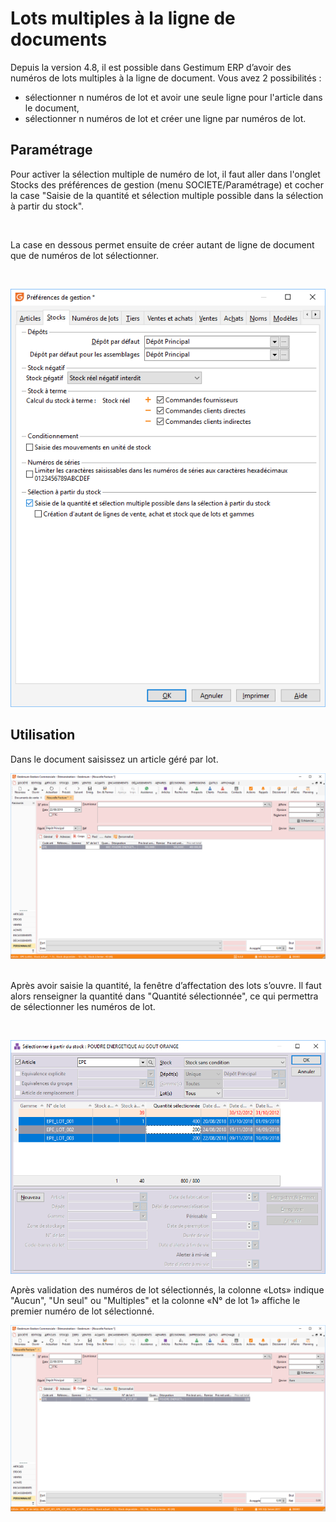 # Lots multiples à la ligne de documents



Depuis la version 4.8, il est possible dans Gestimum ERP d’avoir des numéros de lots multiples à la ligne de document. Vous avez 2 possibilités :


* sélectionner n numéros de lot et avoir une seule ligne pour l'article dans le document,
* sélectionner n numéros de lot et créer une ligne par numéros de lot.


## Paramétrage


Pour activer la sélection multiple de numéro de lot, il faut aller dans l'onglet Stocks des préférences de gestion (menu SOCIETE/Paramétrage) et cocher la case "Saisie de la quantité et sélection multiple possible dans la sélection à partir du stock".


 


La case en dessous permet ensuite de créer autant de ligne de document que de numéros de lot sélectionner.


 


![](Preferences_de_gestion.png)


## Utilisation


Dans le document saisissez un article géré par lot.


![](Nouveau_document_avec_numero_lot.png)
 


Après avoir saisie la quantité, la fenêtre d’affectation des lots s’ouvre. Il faut alors renseigner la quantité dans "Quantité sélectionnée", ce qui permettra de sélectionner les numéros de lot.


 


![](SelectionNumeroLot.png)   

Après validation des numéros de lot sélectionnés, la colonne «Lots» indique "Aucun", "Un seul" ou "Multiples" et la colonne «N° de lot 1» affiche le premier numéro de lot sélectionné.


![](Document_avec_numeros_lot_selectionnes.png)
